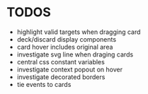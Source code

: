 # TODOS
- highlight valid targets when dragging card
- deck/discard display components
- card hover includes original area
- investigate svg line when draging cards
- central css constant variables
- investigate context popout on hover
- investigate decorated borders
- tie events to cards